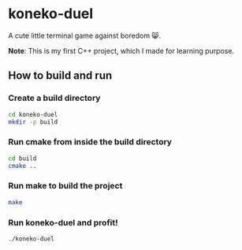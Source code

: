 # koneko-duel

A cute little terminal game against boredom 😸.

**Note**: This is my first C++ project, which I made for learning purpose.

## How to build and run

### Create a build directory

```sh
cd koneko-duel
mkdir -p build
```

### Run cmake from inside the build directory

```sh
cd build
cmake ..
```

### Run make to build the project

```sh
make
```

### Run koneko-duel and profit!

```sh
./koneko-duel
```
